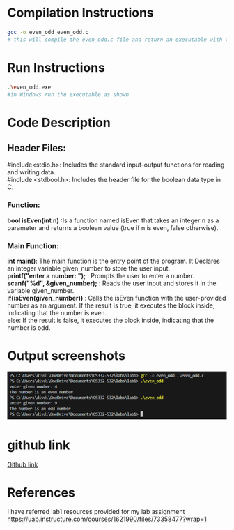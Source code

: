 <!--
NOTES:
This is the README file for even or odd C program
-->

# Compilation Instructions

```bash
gcc -o even_odd even_odd.c 
# this will compile the even_odd.c file and return an executable with the executable name even_odd.exe
```
# Run Instructions

```bash
.\even_odd.exe
#in Windows run the executable as shown
```

# Code Description

## Header Files:

#include<stdio.h>: Includes the standard input-output functions for reading and writing data.\
#include <stdbool.h>: Includes the header file for the boolean data type in C.

### Function:

**bool isEven(int n)** :Is a function named isEven that takes an integer n as a parameter and returns a boolean value (true if n is even, false otherwise).

### Main Function:

**int main()**: The main function is the entry point of the program.
It Declares an integer variable given_number to store the user input. \
**printf("enter a number: ");** : Prompts the user to enter a number. \
**scanf("%d", &given_number);** : Reads the user input and stores it in the variable given_number. \
**if(isEven(given_number))** : Calls the isEven function with the user-provided number as an argument. If the result is true, it executes the block inside, indicating that the number is even. \
else: If the result is false, it executes the block inside, indicating that the number is odd.

# Output screenshots
![Alt text](image.png)

# github link

[Github link](https://github.com/divya-gariga/CS332-532/tree/main/labs/lab1)

# References
I have referred lab1 resources provided for my lab assignment 
https://uab.instructure.com/courses/1621990/files/73358477?wrap=1
